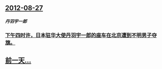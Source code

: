 ## [2012-08-27](/zh/news/2012/08/27/index.md)

##### 丹羽宇一郎
### [下午四时许，日本驻华大使丹羽宇一郎的座车在北京遭到不明男子夺旗。](/zh/news/2012/08/27/下午四时许-日本驻华大使丹羽宇一郎的座车在北京遭到不明男子夺旗.md)
## [前一天...](/zh/news/2012/08/24/index.md)

